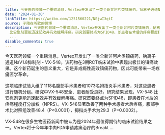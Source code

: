 ```yaml
---
title: 今天医药领域一个重磅消息，Vertex开发出了一类全新非阿片类镇痛药，钠离子通道NaV1.8抑制剂 - VX-548。该药物在3期RCT临床试验中表现出极佳的镇痛效果。这个新...
date: '2024-01-30'
linkTitle: https://weibo.com/1251560221/NEjwI3qtI
source: 子陵在听歌的微博
description: 今天医药领域一个重磅消息，Vertex开发出了一类全新非阿片类镇痛药，钠离子通道NaV1.8抑制剂 - VX-548。该药物在3期RCT临床试验中表现出极佳的镇痛效果。这个新药诞生的意义重大，它是非成瘾性高效镇痛药物，因此可能带来一场疼痛医学革命。<br><br>这项临床试验入组了1118名腹部手术患者和1073名拇指炎手术患者，对这些患者进行随机分组。研究中VX-548安全、患者耐受良好。研究结果发现，VX-548
  比安慰剂更能迅速起效并有效缓解疼痛。研究首要终点为SPID48，即患者在术后的疼痛程度打分加权（NPRS）。VX-548显著改善了两种手术患者术后疼痛，腹部手术比对照组改善48.4（P&lt;0.0001），拇指炎手术为29.3（P=0.0002）。<br><br>VX-548在很多生物医药新闻中被认为是2024年最值得期待的临床试验结果之一。Vertex将于今年年中向FDA申请疼痛治疗的Breakt
  ...
disable_comments: true
---
```

今天医药领域一个重磅消息，Vertex开发出了一类全新非阿片类镇痛药，钠离子通道NaV1.8抑制剂 - VX-548。该药物在3期RCT临床试验中表现出极佳的镇痛效果。这个新药诞生的意义重大，它是非成瘾性高效镇痛药物，因此可能带来一场疼痛医学革命。<br><br>这项临床试验入组了1118名腹部手术患者和1073名拇指炎手术患者，对这些患者进行随机分组。研究中VX-548安全、患者耐受良好。研究结果发现，VX-548 比安慰剂更能迅速起效并有效缓解疼痛。研究首要终点为SPID48，即患者在术后的疼痛程度打分加权（NPRS）。VX-548显著改善了两种手术患者术后疼痛，腹部手术比对照组改善48.4（P&lt;0.0001），拇指炎手术为29.3（P=0.0002）。<br><br>VX-548在很多生物医药新闻中被认为是2024年最值得期待的临床试验结果之一。Vertex将于今年年中向FDA申请疼痛治疗的Breakt ...